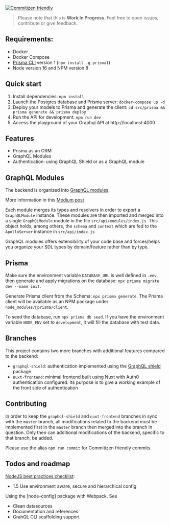 [![Commitizen friendly](https://img.shields.io/badge/commitizen-friendly-brightgreen.svg)](http://commitizen.github.io/cz-cli/)

> Please note that this is **Work In Progress**. Feel free to open issues, contribute or give feedback.

## Requirements:

- Docker
- Docker Compose
- [Prisma CLI](https://www.prisma.io/docs/prisma-cli-and-configuration/using-the-prisma-cli-alx4/) version 1 (`npm install -g prisma1`)
- Node version 16 and NPM version 8

## Quick start

1. Install dependencies: `npm install`
2. Launch the Postgres database and Prisma server: `docker-compose up -d`
3. Deploy your models to Prisma and generate the client: `cd src/prisma && prisma generate && prisma deploy`
4. Run the API for development: `npm run dev`
5. Access the playground of your Graphql API at http://localhost:4000

## Features

- Prisma as an ORM
- GraphQL Modules
- Authentication: using GraphQL Shield or as a GraphQL module

## GraphQL Modules

The backend is organized into [GraphQL modules](https://graphql-modules.com/).

More information in this [Medium post](https://medium.com/the-guild/graphql-modules-feature-based-graphql-modules-at-scale-2d7b2b0da6da)

Each module merges its types and resolvers in order to export a `GraphQLModule` instance. These modules are then imported and merged into a single `GraphQLModule` module in the file `src/api/modules/index.js`. This object holds, among others, the `schema` and `context` which are fed to the `ApolloServer` instance in `src/api/index.js`

GraphQL modules offers extensibility of your code base and forces/helps you organize your SDL types by domain/feature rather than by type.

## Prisma

Make sure the environment variable `DATABASE_URL` is well defined in `.env`, then generate and apply migrations on the database: `npx prisma migrate dev --name init`.

Generate Prisma client from the Schema: `npx prisma generate`. The Prisma client will be available as an NPM package under `node_modules/@prisma/client`.

To seed the database, run `npx prisma db seed`. If you have the environment variable `NODE_ENV` set to `development`, it will fill the database with test data.

## Branches

This project contains two more branches with additional features compared to the backend:

- `graphql-shield`: authentication implemented using the [GraphQL shield]() package
- `nuxt-frontend`: minimal frontend built using Nuxt with Auth0 authentication configured. Its purpose is to give a working example of the front side of authentication

## Contributing

In order to keep the `graphql-shield` and `nuxt-frontend` branches in sync with the `master` branch, all modifications related to the backend must be implemented first in the `master` branch then merged into the branch in question. Only then can additional modifications of the backend, specific to that branch, be added.

Please use the alias `npm run commit` for Commitizen friendly commits.

## Todos and roadmap

[NodeJS best practices checklist](https://github.com/i0natan/nodebestpractices):

- 1.5 Use environment aware, secure and hierarchical config

Using the [node-config] package with Webpack. See [](https://github.com/lorenwest/node-config/wiki/Webpack-Usage)

- Clean datasources
- Documentation and references
- GrahQL CLI scaffolding support
